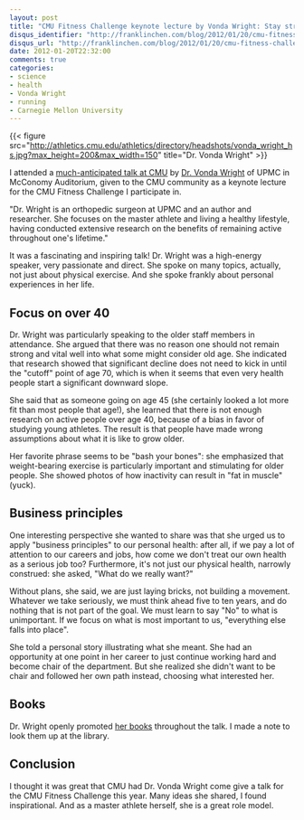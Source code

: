 ```yaml
---
layout: post
title: "CMU Fitness Challenge keynote lecture by Vonda Wright: Stay strong at any age"
disqus_identifier: "http://franklinchen.com/blog/2012/01/20/cmu-fitness-challenge-keynote-lecture-by-vonda-wright-stay-strong-at-any-age/"
disqus_url: "http://franklinchen.com/blog/2012/01/20/cmu-fitness-challenge-keynote-lecture-by-vonda-wright-stay-strong-at-any-age/"
date: 2012-01-20T22:32:00
comments: true
categories: 
- science
- health
- Vonda Wright
- running
- Carnegie Mellon University
---
```

{{< figure src="http://athletics.cmu.edu/athletics/directory/headshots/vonda_wright_hs.jpg?max_height=200&max_width=150" title="Dr. Vonda Wright" >}}

I attended a [much-anticipated talk at CMU](http://athletics.cmu.edu/generalnews/2011-2012/vondawright) by [Dr. Vonda Wright](http://www.drvondawright.com/) of UPMC in McConomy Auditorium, given to the CMU community as a keynote lecture for the CMU Fitness Challenge I participate in.

"Dr. Wright is an orthopedic surgeon at UPMC and an author and researcher. She focuses on the master athlete and living a healthy lifestyle, having conducted extensive research on the benefits of remaining active throughout one's lifetime."

It was a fascinating and inspiring talk! Dr. Wright was a high-energy speaker, very passionate and direct. She spoke on many topics, actually, not just about physical exercise. And she spoke frankly about personal experiences in her life.

<!--more-->

## Focus on over 40

Dr. Wright was particularly speaking to the older staff members in attendance. She argued that there was no reason one should not remain strong and vital well into what some might consider old age. She indicated that research showed that significant decline does not need to kick in until the "cutoff" point of age 70, which is when it seems that even very health people start a significant downward slope.

She said that as someone going on age 45 (she certainly looked a lot more fit than most people that age!), she learned that there is not enough research on active people over age 40, because of a bias in favor of studying young athletes. The result is that people have made wrong assumptions about what it is like to grow older.

Her favorite phrase seems to be "bash your bones": she emphasized that weight-bearing exercise is particularly important and stimulating for older people. She showed photos of how inactivity can result in "fat in muscle" (yuck).

## Business principles

One interesting perspective she wanted to share was that she urged us to apply "business principles" to our personal health: after all, if we pay a lot of attention to our careers and jobs, how come we don't treat our own health as a serious job too? Furthermore, it's not just our physical health, narrowly construed: she asked, "What do we really want?" 

Without plans, she said, we are just laying bricks, not building a movement. Whatever we take seriously, we must think ahead five to ten years, and do nothing that is not part of the goal. We must learn to say "No" to what is unimportant. If we focus on what is most important to us, "everything else falls into place".

She told a personal story illustrating what she meant. She had an opportunity at one point in her career to just continue working hard and become chair of the department. But she realized she didn't want to be chair and followed her own path instead, choosing what interested her.

## Books

Dr. Wright openly promoted [her books](http://www.drvondawright.com/fitness-author/) throughout the talk. I made a note to look them up at the library.

## Conclusion

I thought it was great that CMU had Dr. Vonda Wright come give a talk for the CMU Fitness Challenge this year. Many ideas she shared, I found inspirational. And as a master athlete herself, she is a great role model.
